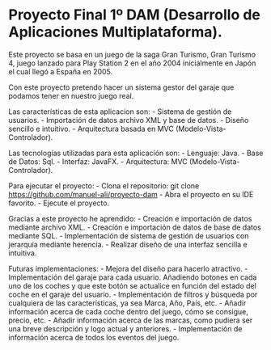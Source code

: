 # Proyecto Final 1º DAM (Desarrollo de Aplicaciones Multiplataforma).

Este proyecto se basa en un juego de la saga Gran Turismo, Gran Turismo 4, juego lanzado para Play Station 2 en el año 2004 inicialmente en Japón el cual llegó a España en 2005.

Con este proyecto pretendo hacer un sistema gestor del garaje que podamos tener en nuestro juego real.

Las características de esta aplicacion son:
    - Sistema de gestión de usuarios.
    - Importación de datos archivo XML y base de datos.
    - Diseño sencillo e intuitivo.
    - Arquitectura basada en MVC (Modelo-Vista-Controlador).

Las tecnologías utilizadas para esta aplicación son:
    - Lenguaje: Java.
    - Base de Datos: Sql.
    - Interfaz: JavaFX.
    - Arquitectura: MVC (Modelo-Vista-Controlador).

Para ejecutar el proyecto:
    - Clona el repositorio: git clone https://github.com/manuel-ali/proyecto-dam
    - Abra el proyecto en su IDE favorito.
    - Ejecute el proyecto.

Gracias a este proyecto he aprendido:
    - Creación e importación de datos mediante archivo XML.
    - Creación e importación de datos de base de datos mediante SQL.
    - Implementación de sistema de gestión de usuarios con jerarquía mediante herencia.
    - Realizar diseño de una interfaz sencilla e intuitiva.

Futuras implementaciones:
    - Mejora del diseño para hacerlo atractivo.
    - Implementación del garaje para cada usuario. Añadiendo botones en cada uno de los coches y que este botón se actualice en función del estado del coche en el garaje del usuario.
    - Implementación de filtros y búsqueda por cualquiera de las características, ya sea Marca, Año, País, etc.
    - Añadir información acerca de cada coche dentro del juego, cómo se consigue, precio, etc.
    - Añadir información acerca de las marcas, como pudiera ser una breve descripción y logo actual y anteriores.
    - Implementación de información acerca de todos los eventos del juego.
